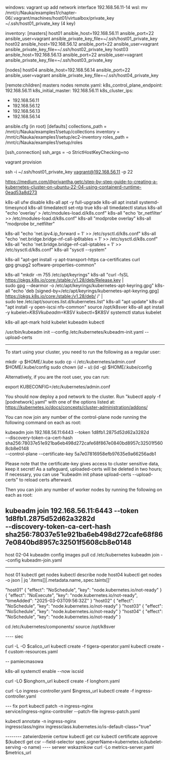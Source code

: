 windows:
vagrant up
add network interface 192.168.56.11-14
wsl:
mv /mnt/c/Nauka/examples1/chapter-06/.vagrant/machines/host01/virtualbox/private_key ~/.ssh/host01_private_key (4 key)
 
inventory:
[masters]
host01 ansible_host=192.168.56.11 ansible_port=22 ansible_user=vagrant ansible_private_key_file=~/.ssh/host01_private_key
host02 ansible_host=192.168.56.12 ansible_port=22 ansible_user=vagrant ansible_private_key_file=~/.ssh/host02_private_key
host03 ansible_host=192.168.56.13 ansible_port=22 ansible_user=vagrant ansible_private_key_file=~/.ssh/host03_private_key

[nodes]
host04 ansible_host=192.168.56.14 ansible_port=22 ansible_user=vagrant ansible_private_key_file=~/.ssh/host04_private_key

[remote:children]
masters
nodes
remote.yaml:
k8s_control_plane_endpoint: 192.168.56.11
k8s_initial_master: 192.168.56.11
k8s_cluster_ips:
  - 192.168.56.11
  - 192.168.56.12
  - 192.168.56.13
  - 192.168.56.14

ansible.cfg (in root)
[defaults]
collections_path = /mnt/c/Nauka/examples1/setup/collections
inventory = /mnt/c/Nauka/examples1/setup/ec2-inventory
roles_path = /mnt/c/Nauka/examples1/setup/roles

[ssh_connection]
ssh_args = -o StrictHostKeyChecking=no

vagrant provision

ssh -i ~/.ssh/host01_private_key vagrant@192.168.56.11 -p 22

https://medium.com/@priyantha.getc/step-by-step-guide-to-creating-a-kubernetes-cluster-on-ubuntu-22-04-using-containerd-runtime-0ead53a8d273

k8s-all ufw disable
 k8s-all apt -y full-upgrade
k8s-all apt install systemd-timesyncd
k8s-all timedatectl set-ntp true
k8s-all timedatectl status
k8s-all "echo 'overlay' > /etc/modules-load.d/k8s.conf"
k8s-all "echo 'br_netfilter' >> /etc/modules-load.d/k8s.conf"
k8s-all "modprobe overlay"
k8s-all "modprobe br_netfilter"

k8s-all "echo 'net.ipv4.ip_forward = 1' >> /etc/sysctl.d/k8s.conf"
k8s-all "echo 'net.bridge.bridge-nf-call-ip6tables = 1' >> /etc/sysctl.d/k8s.conf"
k8s-all "echo 'net.bridge.bridge-nf-call-iptables = 1' >> /etc/sysctl.d/k8s.conf"
k8s-all "sysctl --system"

k8s-all "apt-get install -y apt-transport-https ca-certificates curl \
  gpg gnupg2 software-properties-common"

k8s-all "mkdir -m 755 /etc/apt/keyrings"
k8s-all "curl -fsSL https://pkgs.k8s.io/core:/stable:/v1.28/deb/Release.key | \
 sudo gpg --dearmor -o /etc/apt/keyrings/kubernetes-apt-keyring.gpg"
k8s-all "echo 'deb [signed-by=/etc/apt/keyrings/kubernetes-apt-keyring.gpg] https://pkgs.k8s.io/core:/stable:/v1.28/deb/ /' | \
  sudo tee /etc/apt/sources.list.d/kubernetes.list"
k8s-all "apt update"
k8s-all "apt install -y open-iscsi nfs-common"
source /opt/k8sver
k8s-all apt install -y kubelet=$K8SV kubeadm=$K8SV kubectl=$K8SV
systemctl status kubelet

k8s-all apt-mark hold kubelet kubeadm kubectl

 /usr/bin/kubeadm init --config /etc/kubernetes/kubeadm-init.yaml --upload-certs

-----------------------
To start using your cluster, you need to run the following as a regular user:

  mkdir -p $HOME/.kube
  sudo cp -i /etc/kubernetes/admin.conf $HOME/.kube/config
  sudo chown $(id -u):$(id -g) $HOME/.kube/config

Alternatively, if you are the root user, you can run:

  export KUBECONFIG=/etc/kubernetes/admin.conf

You should now deploy a pod network to the cluster.
Run "kubectl apply -f [podnetwork].yaml" with one of the options listed at:
  https://kubernetes.io/docs/concepts/cluster-administration/addons/

You can now join any number of the control-plane node running the following command on each as root:

  kubeadm join 192.168.56.11:6443 --token 1d8fb1.2875d52d62a3282d \
        --discovery-token-ca-cert-hash sha256:78037e51e921ba6eb498d272cafe68f867e0840bd8957c32501f5608cb8e0148 \
        --control-plane --certificate-key 5a7e07816958efb97635e9a66256adb1

Please note that the certificate-key gives access to cluster sensitive data, keep it secret!
As a safeguard, uploaded-certs will be deleted in two hours; If necessary, you can use
"kubeadm init phase upload-certs --upload-certs" to reload certs afterward.

Then you can join any number of worker nodes by running the following on each as root:

kubeadm join 192.168.56.11:6443 --token 1d8fb1.2875d52d62a3282d \
        --discovery-token-ca-cert-hash sha256:78037e51e921ba6eb498d272cafe68f867e0840bd8957c32501f5608cb8e0148
------------------------------------
host 02-04
kubeadm config images pull
cd /etc/kubernetes
kubeadm join --config kubeadm-join.yaml

-------------------
host 01
 kubectl get nodes
kubectl describe node host04
kubectl get nodes -o json | jq '.items[]|.metadata.name,.spec.taints[]'

"host01"
{
  "effect": "NoSchedule",
  "key": "node.kubernetes.io/not-ready"
}
{
  "effect": "NoExecute",
  "key": "node.kubernetes.io/not-ready",
  "timeAdded": "2025-03-03T09:56:32Z"
}
"host02"
{
  "effect": "NoSchedule",
  "key": "node.kubernetes.io/not-ready"
}
"host03"
{
  "effect": "NoSchedule",
  "key": "node.kubernetes.io/not-ready"
}
"host04"
{
  "effect": "NoSchedule",
  "key": "node.kubernetes.io/not-ready"
}

cd /etc/kubernetes/components/
source /opt/k8sver

---- siec

curl -L -O $calico_url
kubectl create -f tigera-operator.yaml
kubectl create -f custom-resources.yaml

-- pamiecmasowa

k8s-all systemctl enable --now iscsid

curl -LO $longhorn_url
kubectl create -f longhorn.yaml

curl -Lo ingress-controller.yaml $ingress_url
kubectl create -f ingress-controller.yaml

--- fix port
kubectl patch -n ingress-nginx \
 service/ingress-nginx-controller --patch-file ingress-patch.yaml

kubectl annotate -n ingress-nginx \
 ingressclass/nginx ingressclass.kubernetes.io/is-default-class="true"

-------- zatwierdzenie certow
kubectl get csr
kubectl certificate approve $(kubectl get csr --field-selector spec.signerName=kubernetes.io/kubelet-serving -o name)
---- serwer wskaznikow
curl -Lo metrics-server.yaml $metrics_url
